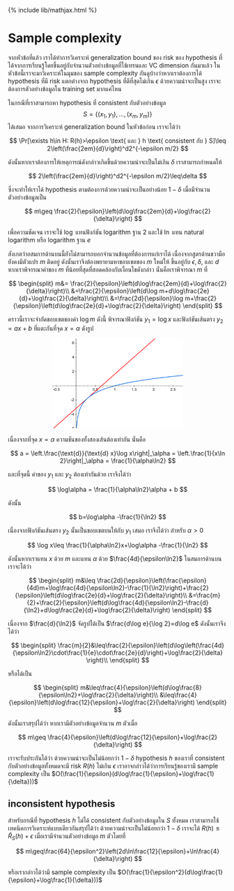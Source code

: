{% include lib/mathjax.html %}
# Sample complexity
จากหัวข้อที่แล้ว เราได้ทำการวิเคราะห์ generalization bound ของ risk ของ hypothesis ที่ได้จากการเรียนรู้โดยขึ้นอยู่กับจำนวนตัวอย่างข้อมูลที่ใช้เทรนและ VC dimension กันมาแล้ว ในหัวข้อนี้เราจะมาวิเคราะห์ในมุมของ sample complexity กันดูบ้างว่าหากเราต้องการได้ hypothesis ที่มี risk แตกต่างจาก hypothesis ที่ดีที่สุดไม่เกิน $\epsilon$ ด้วยความน่าจะเป็นสูง เราจะต้องการตัวอย่างข้อมูลใน training set มากแค่ไหน

ในกรณีที่เราสามารถหา hypothesis ที่ consistent กับตัวอย่างข้อมูล $$S=\{(x_1,y_1),\dots,(x_m,y_m)\}$$ ได้เสมอ
จากการวิเคราะห์ generalization bound ในหัวข้อก่อน เราจะได้ว่า

$$
\Pr[\exists h\in H: R(h)>\epsilon \text{ และ } h \text{ consistent กับ } S]\leq 2\left(\frac{2em}{d}\right)^d2^{-\epsilon m/2}
$$

ดังนั้นหากเราต้องการให้เหตุการณ์ดังกล่าวเกิดขึ้นด้วยความน่าจะเป็นไม่เกิน $\delta$ เราสามารถกำหนดให้

$$
2\left(\frac{2em}{d}\right)^d2^{-\epsilon m/2}\leq\delta
$$

ซึ่งจะทำให้เราได้ hypothesis ตามต้องการด้วยความน่าจะเป็นอย่างน้อย $1-\delta$ เมื่อมีจำนวนตัวอย่างข้อมูลเป็น

$$
m\geq \frac{2}{\epsilon}\left(d\log\frac{2em}{d}+\log\frac{2}{\delta}\right)
$$

เพื่อความชัดเจน เราจะใช้ $\log$ แทนฟังก์ชัน logarithm ฐาน 2 และใช้ $\ln$ แทน natural logarithm หรือ logarithm ฐาน $e$

สังเกตว่าอสมการด้านบนนี้ยังไม่สามารถบอกจำนวนข้อมูลที่ต้องการแก่เราได้ เนื่องจากสูตรด้านขวามือยังคงมีตัวแปร $m$ ติดอยู่ ดังนั้นเราจึงต้องพยายามหาขอบเขตของ $m$ ใหม่ให้
ขึ้นอยู่กับ $\epsilon, \delta,$ และ $d$ หากเราพิจารณาค่าของ $m$ ที่น้อยที่สุดที่สอดคล้องกับเงื่อนไขดังกล่าว นั่นคือเราพิจารณา $m$ ที่

$$
\begin{split}
m&= \frac{2}{\epsilon}\left(d\log\frac{2em}{d}+\log\frac{2}{\delta}\right)\\
&=\frac{2}{\epsilon}\left(d\log m+d\log\frac{2e}{d}+\log\frac{2}{\delta}\right)\\
&=\frac{2d}{\epsilon}\log m+\frac{2}{\epsilon}\left(d\log\frac{2e}{d}+\log\frac{2}{\delta}\right)
\end{split}
$$

คราวนี้เราจะจำกัดขอบเขตของค่า $\log m$ ดังนี้ พิจารณาฟังก์ชัน $y_1=\log x$ และฟังก์ชันเส้นตรง $y_2=ax+b$ ที่แตะกันที่จุด $x=\alpha$ ดังรูป

<p align="center">
<img width="300" src="https://raw.githubusercontent.com/vacharapat/Adversarial-Machine-Learning/master/images/log.png">
</p>

เนื่องจากที่จุด $x=\alpha$ ความชันของทั้งสองเส้นต้องเท่ากัน นั่นคือ

$$
a = \left.\frac{\text{d}}{\text{d} x}\log x\right|_\alpha = \left.\frac{1}{x\ln 2}\right|_\alpha = \frac{1}{\alpha\ln2}
$$

และที่จุดนี้ ค่าของ $y_1$ และ $y_2$ ต้องเท่ากันด้วย เราจึงได้ว่า

$$
\log\alpha = \frac{1}{\alpha\ln2}\alpha + b
$$

ดังนั้น

$$
b=\log\alpha -\frac{1}{\ln2}
$$

เนื่องจากฟังก์ชันเส้นตรง $y_2$ นั้นเป็นขอบเขตบนให้กับ $y_1$ เสมอ เราจึงได้ว่า สำหรับ $\alpha>0$

$$
\log x\leq \frac{1}{\alpha\ln2}x+\log\alpha -\frac{1}{\ln2}
$$

ดังนั้นหากเราแทน $x$ ด้วย $m$ และแทน $\alpha$ ด้วย $\frac{4d}{\epsilon\ln2}$ ในสมการด้านบน เราจะได้ว่า

$$
\begin{split}
m&\leq \frac{2d}{\epsilon}\left(\frac{\epsilon}{4d}m+\log\frac{4d}{\epsilon\ln2}-\frac{1}{\ln2}\right)+\frac{2}{\epsilon}\left(d\log\frac{2e}{d}+\log\frac{2}{\delta}\right)\\
&=\frac{m}{2}+\frac{2}{\epsilon}\left(d\log\frac{4d}{\epsilon\ln2}-\frac{d}{\ln2}+d\log\frac{2e}{d}+\log\frac{2}{\delta}\right)
\end{split}
$$

เนื่องจาก $\frac{d}{\ln2}$ จัดรูปได้เป็น $\frac{d\log e}{\log 2}=d\log e$ ดังนั้นเราจึงได้ว่า

$$
\begin{split}
\frac{m}{2}&\leq\frac{2}{\epsilon}\left(d\log\left(\frac{4d}{\epsilon\ln2}\cdot\frac{1}{e}\cdot\frac{2e}{d}\right)+\log\frac{2}{\delta} \right)\\
\end{split}
$$

หรือได้เป็น

$$
\begin{split}
m&\leq\frac{4}{\epsilon}\left(d\log\frac{8}{\epsilon\ln2}+\log\frac{2}{\delta}\right)\\
&\leq\frac{4}{\epsilon}\left(d\log\frac{12}{\epsilon}+\log\frac{2}{\delta}\right)
\end{split}
$$

ดังนั้นเราสรุปได้ว่า หากเรามีตัวอย่างข้อมูลจำนวน $m$ ตัวเมื่อ

$$
m\geq \frac{4}{\epsilon}\left(d\log\frac{12}{\epsilon}+\log\frac{2}{\delta}\right)
$$

เราจะรับประกันได้ว่า ด้วยความน่าจะเป็นไม่น้อยกว่า $1-\delta$ hypothesis $h$ ของเราที่ consistent กับตัวอย่างข้อมูลทั้งหมดจะมี risk $R(h)$ ไม่เกิน $\epsilon$ เราอาจกล่าวได้ว่าการเรียนรู้ของเรามี sample complexity เป็น $O(\frac{1}{\epsilon}(d\log\frac{1}{\epsilon}+\log\frac{1}{\delta}))$

## inconsistent hypothesis
สำหรับกรณีที่ hypothesis $h$ ไม่ได้ consistent กับตัวอย่างข้อมูลใน $S$ ทั้งหมด เราสามารถใช้เทคนิคการวิเคราะห์แบบเดียวกันสรุปได้ว่า ด้วยความน่าจะเป็นไม่น้อยกว่า $1-\delta$ เราจะได้ $R(h)\leq \hat{R}_S(h)+\epsilon$ เมื่อเรามีจำนวนตัวอย่างข้อมูล $m$ ตัวโดยที่

$$
m\geq\frac{64}{\epsilon^2}\left(2d\ln\frac{12}{\epsilon}+\ln\frac{4}{\delta}\right)
$$

หรือเรากล่าวได้ว่ามี sample complexity เป็น $O(\frac{1}{\epsilon^2}(d\log\frac{1}{\epsilon}+\log\frac{1}{\delta}))$
